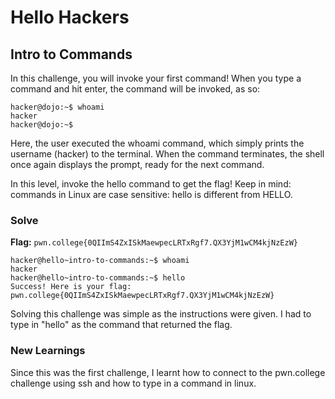 # Hello Hackers

## Intro to Commands
  In this challenge, you will invoke your first command! When you type a command and hit enter, the command will be invoked, as so:
  ```
  hacker@dojo:~$ whoami
  hacker
  hacker@dojo:~$
  ```
  
  Here, the user executed the whoami command, which simply prints the username (hacker) to the terminal. When the command terminates, the shell once again displays the prompt, ready for the next command.

  In this level, invoke the hello command to get the flag! Keep in mind: commands in Linux are case sensitive: hello is different from HELLO.
### Solve

**Flag:** `pwn.college{0QIImS4ZxISkMaewpecLRTxRgf7.QX3YjM1wCM4kjNzEzW}`

```
hacker@hello~intro-to-commands:~$ whoami
hacker
hacker@hello~intro-to-commands:~$ hello
Success! Here is your flag:
pwn.college{0QIImS4ZxISkMaewpecLRTxRgf7.QX3YjM1wCM4kjNzEzW}  
```

Solving this challenge was simple as the instructions were given. I had to type in "hello" as the command that returned the flag.

### New Learnings
Since this was the first challenge, I learnt how to connect to the pwn.college challenge using ssh and how to type in a command in linux.
